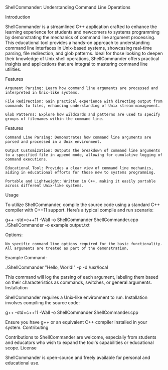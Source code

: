 ShellCommander: Understanding Command Line Operations

Introduction 

ShellCommander is a streamlined C++ application crafted to enhance the learning experience for students and newcomers to systems programming by demonstrating the mechanics of command line argument processing. This educational tool provides a hands-on approach to understanding command line interfaces in Unix-based systems, showcasing real-time parsing, file redirection, and glob patterns. Ideal for those looking to deepen their knowledge of Unix shell operations, ShellCommander offers practical insights and applications that are integral to mastering command line utilities.

Features

    Argument Parsing: Learn how command line arguments are processed and interpreted in Unix-like systems.

    File Redirection: Gain practical experience with directing output from commands to files, enhancing understanding of Unix stream management.

    Glob Patterns: Explore how wildcards and patterns are used to specify groups of filenames within the command line.

Features

    Command Line Parsing: Demonstrates how command line arguments are parsed and processed in a Unix environment.

    Output Customization: Outputs the breakdown of command line arguments to a specified file in append mode, allowing for cumulative logging of command executions.

    Educational Tool: Provides a clear view of command line mechanics, aiding in educational efforts for those new to systems programming.

    Portable and Lightweight: Written in C++, making it easily portable across different Unix-like systems.

Usage

To utilize ShellCommander, compile the source code using a standard C++ compiler with C++11 support. Here’s a typical compile and run scenario:

g++ -std=c++11 -Wall -o ShellCommander ShellCommander.cpp
./ShellCommander -o example output.txt

Options:

    No specific command line options required for the basic functionality. All arguments are treated as part of the demonstration.

Example Command:

./ShellCommander "Hello, World!" -p -d /usr/local

This command will log the parsing of each argument, labeling them based on their characteristics as commands, switches, or general arguments.
Installation

ShellCommander requires a Unix-like environment to run. Installation involves compiling the source code:

g++ -std=c++11 -Wall -o ShellCommander ShellCommander.cpp

Ensure you have g++ or an equivalent C++ compiler installed in your system.
Contributing

Contributions to ShellCommander are welcome, especially from students and educators who wish to expand the tool's capabilities or educational scope.
License

ShellCommander is open-source and freely available for personal and educational use.
